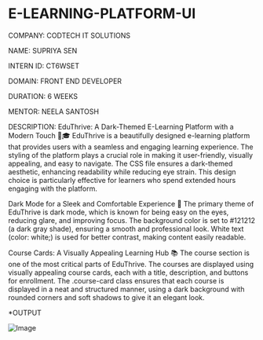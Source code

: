 # E-LEARNING-PLATFORM-UI

COMPANY: CODTECH IT SOLUTIONS

NAME: SUPRIYA SEN

INTERN ID: CT6WSET

DOMAIN: FRONT END DEVELOPER

DURATION: 6 WEEKS

MENTOR: NEELA SANTOSH

DESCRIPTION: EduThrive: A Dark-Themed E-Learning Platform with a Modern Touch 🌙🎓
EduThrive is a beautifully designed e-learning platform that provides users with a seamless and engaging learning experience. The styling of the platform plays a crucial role in making it user-friendly, visually appealing, and easy to navigate. The CSS file ensures a dark-themed aesthetic, enhancing readability while reducing eye strain. This design choice is particularly effective for learners who spend extended hours engaging with the platform.

Dark Mode for a Sleek and Comfortable Experience 🖤
The primary theme of EduThrive is dark mode, which is known for being easy on the eyes, reducing glare, and improving focus. The background color is set to #121212 (a dark gray shade), ensuring a smooth and professional look. White text (color: white;) is used for better contrast, making content easily readable.

Course Cards: A Visually Appealing Learning Hub 📚
The course section is one of the most critical parts of EduThrive. The courses are displayed using visually appealing course cards, each with a title, description, and buttons for enrollment. The .course-card class ensures that each course is displayed in a neat and structured manner, using a dark background with rounded corners and soft shadows to give it an elegant look.

*OUTPUT

![Image](https://github.com/user-attachments/assets/1aabeb35-658d-4675-9eb0-299e8685bfc6)
